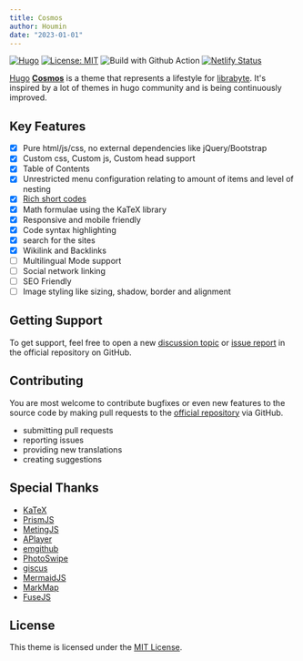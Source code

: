 ```yaml
---
title: Cosmos
author: Houmin
date: "2023-01-01"
---
```



[![Hugo](https://img.shields.io/badge/hugo-0.109.0-blue.svg)](https://gohugo.io)
[![License: MIT](https://img.shields.io/badge/License-MIT-orange.svg)](https://en.wikipedia.org/wiki/MIT_License)
![Build with Github Action](https://github.com/librabyte/hugo-theme-cosmos/workflows/Deploy%20Hugo%20Cosmos/badge.svg)
[![Netlify Status](https://api.netlify.com/api/v1/badges/7a7fcebe-4b37-4a8b-aab7-a0f9aa62d23b/deploy-status)](https://app.netlify.com/sites/hugo-theme-cosmos/deploys)

[Hugo](https://gohugo.io/) [**Cosmos**](https://github.com/librabyte/hugo-theme-cosmos) is a theme that represents a lifestyle for [librabyte](https://github.com/librabyte). It's inspired by a lot of themes in hugo community and is being continuously improved.

## Key Features

- [x] Pure html/js/css, no external dependencies like jQuery/Bootstrap
- [x] Custom css, Custom js, Custom head support
- [x] Table of Contents
- [x] Unrestricted menu configuration relating to amount of items and level of nesting
- [x] [Rich short codes](https://github.com/librabyte/hugo-theme-cosmos/exampleSite/content/docs/shortcodes)
- [x] Math formulae using the KaTeX library
- [x] Responsive and mobile friendly
- [x] Code syntax highlighting
- [x] search for the sites
- [x] Wikilink and Backlinks
- [ ] Multilingual Mode support
- [ ] Social network linking
- [ ] SEO Friendly
- [ ] Image styling like sizing, shadow, border and alignment

## Getting Support

To get support, feel free to open a new [discussion topic](https://github.com/librabyte/hugo-theme-cosmos/discussions) or [issue report](https://github.com/librabyte/hugo-theme-cosmos/issues) in the official repository on GitHub.

## Contributing

You are most welcome to contribute bugfixes or even new features to the source code by making pull requests to the [official repository](https://github.com/librabyte/hugo-theme-cosmos) via GitHub.
- submitting pull requests
- reporting issues
- providing new translations
- creating suggestions

## Special Thanks

- [KaTeX](https://katex.org)
- [PrismJS](https://prismjs.com)
- [MetingJS](https://github.com/metowolf/MetingJS)
- [APlayer](https://github.com/DIYgod/APlayer)
- [emgithub](https://github.com/yusanshi/emgithub)
- [PhotoSwipe](https://photoswipe.com)
- [giscus](https://giscus.app)
- [MermaidJS](https://mermaid.js.org)
- [MarkMap](https://markmap.js.org)
- [FuseJS](https://fusejs.io)

## License

This theme is licensed under the [MIT License](https://en.wikipedia.org/wiki/MIT_License).
